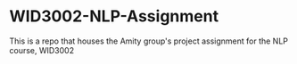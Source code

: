 # WID3002-NLP-Assignment
This is a repo that houses the Amity group's project assignment for the NLP course, WID3002

